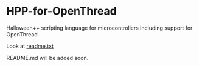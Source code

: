 # HPP-for-OpenThread
Halloween++ scripting language for microcontrollers including support for OpenThread 

Look at [readme.txt](https://github.com/arnulfrupp/HPP-for-OpenThread/blob/master/README.txt)

README.md will be added soon.
